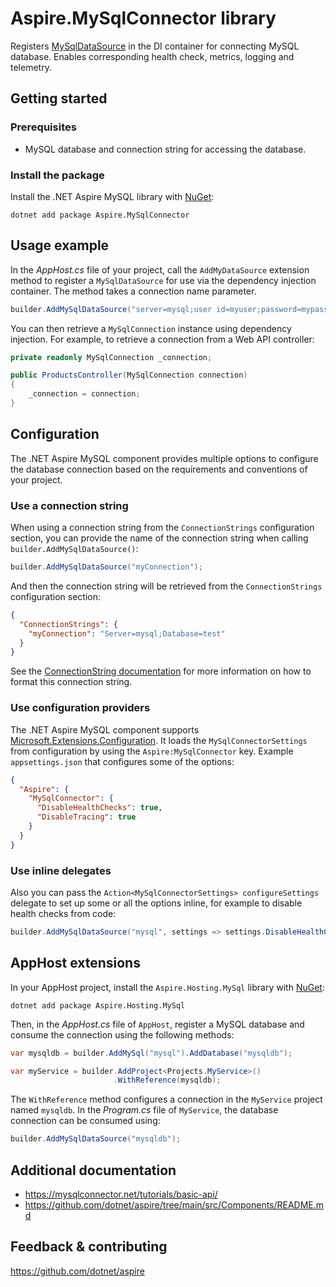 # Aspire.MySqlConnector library

Registers [MySqlDataSource](https://mysqlconnector.net/api/mysqlconnector/mysqldatasourcetype/) in the DI container for connecting MySQL database. Enables corresponding health check, metrics, logging and telemetry.

## Getting started

### Prerequisites

- MySQL database and connection string for accessing the database.

### Install the package

Install the .NET Aspire MySQL library with [NuGet](https://www.nuget.org):

```dotnetcli
dotnet add package Aspire.MySqlConnector
```

## Usage example

In the _AppHost.cs_ file of your project, call the `AddMyDataSource` extension method to register a `MySqlDataSource` for use via the dependency injection container. The method takes a connection name parameter.

```csharp
builder.AddMySqlDataSource("server=mysql;user id=myuser;password=mypass");
```

You can then retrieve a `MySqlConnection` instance using dependency injection. For example, to retrieve a connection from a Web API controller:

```csharp
private readonly MySqlConnection _connection;

public ProductsController(MySqlConnection connection)
{
    _connection = connection;
}
```

## Configuration

The .NET Aspire MySQL component provides multiple options to configure the database connection based on the requirements and conventions of your project.

### Use a connection string

When using a connection string from the `ConnectionStrings` configuration section, you can provide the name of the connection string when calling `builder.AddMySqlDataSource()`:

```csharp
builder.AddMySqlDataSource("myConnection");
```

And then the connection string will be retrieved from the `ConnectionStrings` configuration section:

```json
{
  "ConnectionStrings": {
    "myConnection": "Server=mysql;Database=test"
  }
}
```

See the [ConnectionString documentation](https://mysqlconnector.net/connection-options/) for more information on how to format this connection string.

### Use configuration providers

The .NET Aspire MySQL component supports [Microsoft.Extensions.Configuration](https://learn.microsoft.com/dotnet/api/microsoft.extensions.configuration). It loads the `MySqlConnectorSettings` from configuration by using the `Aspire:MySqlConnector` key. Example `appsettings.json` that configures some of the options:

```json
{
  "Aspire": {
    "MySqlConnector": {
      "DisableHealthChecks": true,
      "DisableTracing": true
    }
  }
}
```

### Use inline delegates

Also you can pass the `Action<MySqlConnectorSettings> configureSettings` delegate to set up some or all the options inline, for example to disable health checks from code:

```csharp
builder.AddMySqlDataSource("mysql", settings => settings.DisableHealthChecks = true);
```

## AppHost extensions

In your AppHost project, install the `Aspire.Hosting.MySql` library with [NuGet](https://www.nuget.org):

```dotnetcli
dotnet add package Aspire.Hosting.MySql
```

Then, in the _AppHost.cs_ file of `AppHost`, register a MySQL database and consume the connection using the following methods:

```csharp
var mysqldb = builder.AddMySql("mysql").AddDatabase("mysqldb");

var myService = builder.AddProject<Projects.MyService>()
                       .WithReference(mysqldb);
```

The `WithReference` method configures a connection in the `MyService` project named `mysqldb`. In the _Program.cs_ file of `MyService`, the database connection can be consumed using:

```csharp
builder.AddMySqlDataSource("mysqldb");
```

## Additional documentation

* https://mysqlconnector.net/tutorials/basic-api/
* https://github.com/dotnet/aspire/tree/main/src/Components/README.md

## Feedback & contributing

https://github.com/dotnet/aspire
